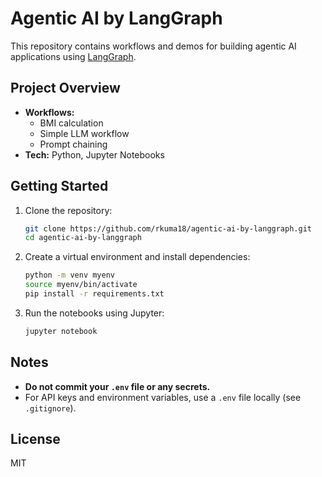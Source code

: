 # Agentic AI by LangGraph

This repository contains workflows and demos for building agentic AI applications using [LangGraph](https://github.com/langchain-ai/langgraph).

## Project Overview
- **Workflows:**
  - BMI calculation
  - Simple LLM workflow
  - Prompt chaining
- **Tech:** Python, Jupyter Notebooks

## Getting Started
1. Clone the repository:
   ```bash
   git clone https://github.com/rkuma18/agentic-ai-by-langgraph.git
   cd agentic-ai-by-langgraph
   ```
2. Create a virtual environment and install dependencies:
   ```bash
   python -m venv myenv
   source myenv/bin/activate
   pip install -r requirements.txt
   ```
3. Run the notebooks using Jupyter:
   ```bash
   jupyter notebook
   ```

## Notes
- **Do not commit your `.env` file or any secrets.**
- For API keys and environment variables, use a `.env` file locally (see `.gitignore`).

## License
MIT 
